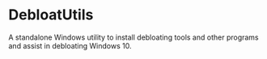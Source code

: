 # DebloatUtils
A standalone Windows utility to install debloating tools and other programs and assist in debloating Windows 10.
